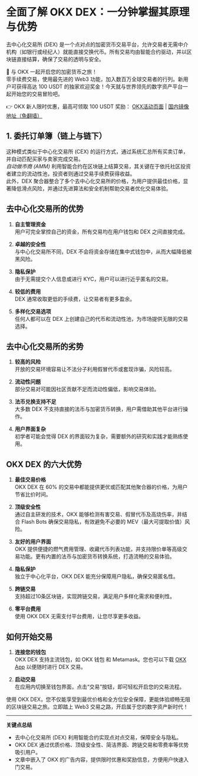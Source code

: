 # 全面了解 OKX DEX：一分钟掌握其原理与优势

去中心化交易所 (DEX) 是一个点对点的加密货币交易平台，允许交易者无需中介机构（如银行或经纪人）就能直接交换代币。所有交易均由智能合约驱动，并以区块链直接结算，确保了交易的透明与安全。

🚀 与 OKX 一起开启您的加密货币之旅！  
零手续费交易，使用最先进的 Web3 功能，加入数百万全球交易者的行列。新用户可获得高达 100 USDT 的独家欢迎奖金！今天就与世界领先的数字资产平台一起开始您的交易冒险吧。

👉 OKX 新人限时优惠，最高可领取 100 USDT 奖励： [OKX活动页面](https://bit.ly/OKXe) | [国内镜像地址（免翻墙）](https://bit.ly/okX)

## 1. 委托订单簿（链上与链下）

这种模式类似于中心化交易所 (CEX) 的运行方式，通过系统汇总所有买卖订单，并自动匹配买家与卖家完成交易。  
*自动做市商 (AMM)* 利用智能合约在区块链上结算交易，其关键在于依托社区投资者建立的流动性池，投资者则通过交易手续费获得收益。  
此外，DEX 聚合器整合了多个去中心化交易所的价格，为用户提供最佳价格，显著降低滑点风险，并通过先进算法和安全机制帮助交易者优化交易体验。

## 去中心化交易所的优势

1. **自主管理资金**  
   用户可完全掌控自己的资金，所有交易均在用户钱包和 DEX 之间直接完成。

2. **卓越的安全性**  
   与中心化交易所不同，DEX 不会将资金存储在集中式钱包中，从而大幅降低被黑风险。

3. **隐私保护**  
   由于无需提交个人信息或进行 KYC，用户可以进行近乎匿名的交易。

4. **较低的费用**  
   DEX 通常收取更低的手续费，让交易者有更多盈余。

5. **多样化交易选项**  
   任何人都可以在 DEX 上创建自己的代币和流动性池，为市场提供无限的交易选择。

## 去中心化交易所的劣势

1. **较高的风险**  
   开放的交易环境容易让不法分子利用假冒代币或套现诈骗，风险较高。

2. **流动性问题**  
   部分交易对可能因社区贡献不足而流动性偏低，影响交易体验。

3. **法币兑换支持不足**  
   大多数 DEX 不支持直接的法币与加密货币转换，用户需借助其他平台进行操作。

4. **用户界面复杂**  
   初学者可能会觉得 DEX 的界面较为复杂，需要额外的研究和实践才能熟练使用。

## OKX DEX 的六大优势

1. **最佳交易价格**  
   OKX DEX 在 60% 的交易中都能提供更优或匹配其他聚合器的价格，为用户节省比价时间。

2. **顶级安全性**  
   通过自主研发的技术，OKX 能够检测有害交易、假冒代币及高烧伤率，并结合 Flash Bots 确保交易隐私，有效避免不必要的 MEV（最大可提取价值）风险。

3. **友好的用户界面**  
   OKX 提供便捷的燃气费用管理、收藏代币列表功能，并支持限价单等高级交易功能。更有内置的法币与加密货币转换系统，打造流畅的交易体验。

4. **隐私保护**  
   独立于中心化平台，OKX DEX 能充分保障用户隐私，确保交易匿名性。

5. **跨链交易**  
   支持超过10条区块链，实现跨链交易，满足用户多样化需求和便利性。

6. **零平台费用**  
   使用 OKX DEX 无需支付平台费用，让您尽享更多收益。

## 如何开始交易

1. **连接您的钱包**  
   OKX DEX 支持主流钱包，如 OKX 钱包 和 Metamask。您也可以下载 [OKX App](https://bit.ly/OKXe) 以便随时进行 DEX 交易。

2. **启动交易**  
   在应用内切换至钱包界面，点击“交易”按钮，即可轻松开启您的交易流程。

使用 OKX DEX，您不仅能享受到最优价格和全方位安全保障，更能体验顺畅无阻的区块链交易之旅。立即踏上 Web3 交易之路，开启属于您的数字资产新时代！

---

**关键点总结**  
- 去中心化交易所 (DEX) 利用智能合约实现点对点交易，保障安全与隐私。  
- OKX DEX 通过优质价格、顶级安全性、简洁界面、跨链交易和零费率等优势吸引用户。  
- 文章中嵌入了 OKX 的广告内容，提供限时优惠和奖励信息，方便用户快速入门交易。